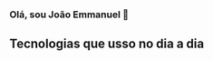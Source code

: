### Olá, sou João Emmanuel 👋


## Tecnologias que usso no dia a dia
<div style="display: inline_block"><br/>
  <img align="center" src="https://img.shields.io/badge/HTML5-E34F26?style=for-the-badge&logo=html5&logoColor=white" alt="" />
</div>

<div style="display: inline_block"><br/>
  <img align="center" src="https://img.shields.io/badge/CSS3-1572B6?style=for-the-badge&logo=css3&logoColor=white" alt="" />
</div>
